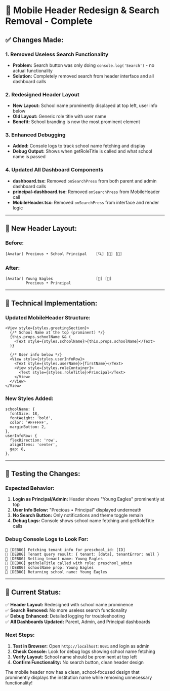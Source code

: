 # 🎯 Mobile Header Redesign & Search Removal - Complete

## ✅ **Changes Made:**

### 1. **Removed Useless Search Functionality** 
- **Problem:** Search button was only doing `console.log('Search')` - no actual functionality
- **Solution:** Completely removed search from header interface and all dashboard calls

### 2. **Redesigned Header Layout**
- **New Layout:** School name prominently displayed at top left, user info below
- **Old Layout:** Generic role title with user name
- **Benefit:** School branding is now the most prominent element

### 3. **Enhanced Debugging**
- **Added:** Console logs to track school name fetching and display
- **Debug Output:** Shows when getRoleTitle is called and what school name is passed

### 4. **Updated All Dashboard Components**
- **dashboard.tsx:** Removed `onSearchPress` from both parent and admin dashboard calls
- **principal-dashboard.tsx:** Removed `onSearchPress` from MobileHeader call
- **MobileHeader.tsx:** Removed `onSearchPress` from interface and render logic

---

## 🎨 **New Header Layout:**

### **Before:**
```
[Avatar] Precious • School Principal    [🔍] [🔔] [🌙]
```

### **After:**
```
[Avatar] Young Eagles                   [🔔] [🌙]
         Precious • Principal
```

---

## 🔧 **Technical Implementation:**

### **Updated MobileHeader Structure:**
```tsx
<View style={styles.greetingSection}>
  {/* School Name at the top (prominent) */}
  {this.props.schoolName && (
    <Text style={styles.schoolName}>{this.props.schoolName}</Text>
  )}
  
  {/* User info below */}
  <View style={styles.userInfoRow}>
    <Text style={styles.userName}>{firstName}</Text>
    <View style={styles.roleContainer}>
      <Text style={styles.roleTitle}>Principal</Text>
    </View>
  </View>
</View>
```

### **New Styles Added:**
```tsx
schoolName: {
  fontSize: 18,
  fontWeight: 'bold',
  color: '#FFFFFF',
  marginBottom: 2,
},
userInfoRow: {
  flexDirection: 'row',
  alignItems: 'center',
  gap: 8,
},
```

---

## 🧪 **Testing the Changes:**

### **Expected Behavior:**
1. **Login as Principal/Admin:** Header shows "Young Eagles" prominently at top
2. **User Info Below:** "Precious • Principal" displayed underneath
3. **No Search Button:** Only notifications and theme toggle remain
4. **Debug Logs:** Console shows school name fetching and getRoleTitle calls

### **Debug Console Logs to Look For:**
```
🏫 [DEBUG] Fetching tenant info for preschool_id: [ID]
🏫 [DEBUG] Tenant query result: { tenant: [data], tenantError: null }
🏫 [DEBUG] Setting tenant name: Young Eagles
🏫 [DEBUG] getRoleTitle called with role: preschool_admin
🏫 [DEBUG] schoolName prop: Young Eagles
🏫 [DEBUG] Returning school name: Young Eagles
```

---

## 🎯 **Current Status:**

✅ **Header Layout:** Redesigned with school name prominence  
✅ **Search Removed:** No more useless search functionality  
✅ **Debug Enhanced:** Detailed logging for troubleshooting  
✅ **All Dashboards Updated:** Parent, Admin, and Principal dashboards  

### **Next Steps:**
1. **Test in Browser:** Open `http://localhost:8081` and login as admin
2. **Check Console:** Look for debug logs showing school name fetching
3. **Verify Layout:** School name should be prominent at top left
4. **Confirm Functionality:** No search button, clean header design

The mobile header now has a clean, school-focused design that prominently displays the institution name while removing unnecessary functionality!
